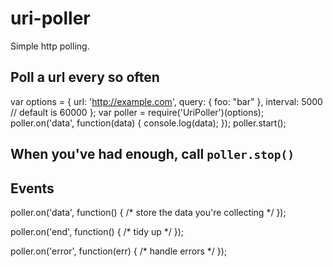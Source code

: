 # uri-poller

Simple http polling.

## Poll a url every so often

  var options = {
    url: 'http://example.com',
    query: { foo: "bar" },
    interval: 5000 // default is 60000
  };
  var poller = require('UriPoller')(options);
  poller.on('data', function(data) {
    console.log(data);
  });
  poller.start();

## When you've had enough, call `poller.stop()`

## Events

  poller.on('data', function() { /* store the data you're collecting */ });

  poller.on('end', function() { /* tidy up */ });

  poller.on('error', function(err) { /* handle errors */ });
